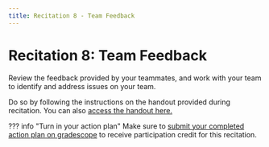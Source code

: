 ```yaml
---
title: Recitation 8 - Team Feedback
---
```


# Recitation 8: Team Feedback

Review the feedback provided by your teammates, and work with your team to identify and address issues on your team.

Do so by following the instructions on the handout provided during recitation. You can also [access the handout here.](https://docs.google.com/document/d/1PfutGyMwRRWr83zhUgbOZiBoZlc_ZuUl/edit?usp=sharing&ouid=103835569344818242692&rtpof=true&sd=true)

??? info "Turn in your action plan"
	Make sure to [submit your completed action plan on gradescope](https://www.gradescope.com/courses/703665/assignments/4255110) to receive participation credit for this recitation.
